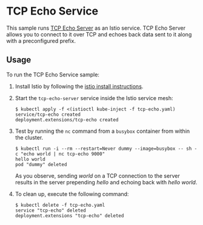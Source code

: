 # TCP Echo Service

This sample runs [TCP Echo Server](src/) as an Istio service. TCP Echo Server allows you to connect to it over TCP and
echoes back data sent to it along with a preconfigured prefix.

## Usage

To run the TCP Echo Service sample:

1. Install Istio by following the [istio install instructions](https://istio.io/docs/setup/kubernetes/quick-start.html).

1. Start the `tcp-echo-server` service inside the Istio service mesh:

    ```console
    $ kubectl apply -f <(istioctl kube-inject -f tcp-echo.yaml)
    service/tcp-echo created
    deployment.extensions/tcp-echo created
    ```

1. Test by running the `nc` command from a `busybox` container from within the cluster.

    ```console
    $ kubectl run -i --rm --restart=Never dummy --image=busybox -- sh -c "echo world | nc tcp-echo 9000"
    hello world
    pod "dummy" deleted
    ```

   As you observe, sending _world_ on a TCP connection to the server results in the server prepending _hello_ and
   echoing back with _hello world_.

1. To clean up, execute the following command:

    ```console
    $ kubectl delete -f tcp-echo.yaml
    service "tcp-echo" deleted
    deployment.extensions "tcp-echo" deleted
    ```
